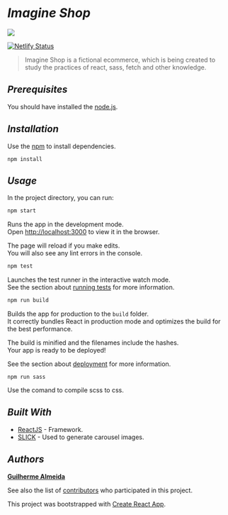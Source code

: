 # *__Imagine Shop__*

<a href="https://www.netlify.com">
  <img src="https://www.netlify.com/img/global/badges/netlify-color-accent.svg"/>
</a>  

[![Netlify Status](https://api.netlify.com/api/v1/badges/bb82b4d1-1d36-4ae9-a38b-cf33de92f008/deploy-status)](https://app.netlify.com/sites/imagine-shop/deploys)

>Imagine Shop is a fictional ecommerce, which is being created to study the practices of react, sass, fetch and other knowledge.


## __*Prerequisites*__

You should have installed the [node.js](https://nodejs.org/en/).



## __*Installation*__

Use the [npm](https://www.npmjs.com/) to install dependencies.

```node
npm install
```

## __*Usage*__
In the project directory, you can run:
```js
npm start
```
Runs the app in the development mode.<br>
Open [http://localhost:3000](http://localhost:3000) to view it in the browser.

The page will reload if you make edits.<br>
You will also see any lint errors in the console.
```js
npm test
```
Launches the test runner in the interactive watch mode.<br>
See the section about [running tests](https://facebook.github.io/create-react-app/docs/running-tests) for more information.
```js
npm run build
```
Builds the app for production to the `build` folder.<br>
It correctly bundles React in production mode and optimizes the build for the best performance.

The build is minified and the filenames include the hashes.<br>
Your app is ready to be deployed!

See the section about [deployment](https://facebook.github.io/create-react-app/docs/deployment) for more information.

```node
npm run sass
```
Use the comand to compile scss to css.

## __*Built With*__

* [ReactJS](https://reactjs.org/) - Framework.
* [SLICK](http://kenwheeler.github.io/slick/) - Used to generate carousel images.

## __*Authors*__

[**Guilherme Almeida**](https://guisalmeida.com)

See also the list of [contributors](https://github.com/GuiSAlmeida/Imagiflix/contributors) who participated in this project.

This project was bootstrapped with [Create React App](https://github.com/facebook/create-react-app).
